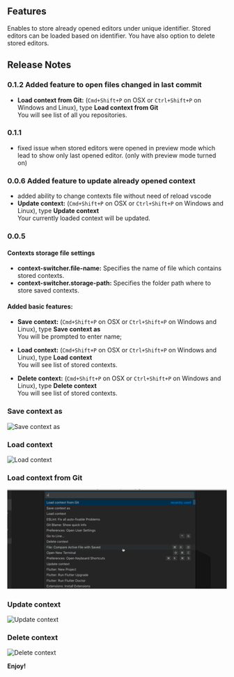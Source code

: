 ## Features

Enables to store already opened editors under unique identifier. Stored editors can be loaded based on identifier. You have also option to delete stored editors.

## Release Notes

### 0.1.2 Added feature to open files changed in last commit
   * <strong>Load context from Git:</strong> (`Cmd+Shift+P` on OSX or `Ctrl+Shift+P` on Windows and Linux), type <strong>Load context from Git</strong><br>You will see list of all you repositories.

### 0.1.1
   * fixed issue when stored editors were opened in preview mode which lead to show only last opened editor. (only with preview mode turned on)

### 0.0.6 Added feature to update already opened context
   * added ability to change contexts file without need of reload vscode
   * <strong>Update context:</strong> (`Cmd+Shift+P` on OSX or `Ctrl+Shift+P` on Windows and Linux), type <strong>Update context</strong><br>Your currently loaded context will be updated.

### 0.0.5

#### Contexts storage file settings
   *  <strong>context-switcher.file-name:</strong> Specifies the name of file which contains stored contexts.
   *  <strong>context-switcher.storage-path:</strong> Specifies the folder path where to store saved contexts.

#### Added basic features:
   * <strong>Save context:</strong> (`Cmd+Shift+P` on OSX or `Ctrl+Shift+P` on Windows and Linux), type <strong>Save context as</strong><br>You will be prompted to enter name;

   * <strong>Load context:</strong> (`Cmd+Shift+P` on OSX or `Ctrl+Shift+P` on Windows and Linux), type <strong>Load context</strong><br>You will see list of stored contexts.
   
   * <strong>Delete context:</strong> (`Cmd+Shift+P` on OSX or `Ctrl+Shift+P` on Windows and Linux), type <strong>Delete context</strong><br>You will see list of stored contexts.

### Save context as
![Save context as](images/saveAs.gif)

### Load context
![Load context](images/load.gif)

### Load context from Git
![Load context](images/loadContextFromGit.gif)

### Update context
![Update context](images/update.gif)

### Delete context
![Delete context](images/delete.gif)

**Enjoy!**
